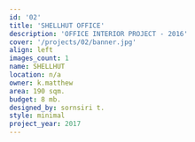 ```yaml
---
id: '02'
title: 'SHELLHUT OFFICE'
description: 'OFFICE INTERIOR PROJECT - 2016'
cover: '/projects/02/banner.jpg'
align: left
images_count: 1
name: SHELLHUT
location: n/a
owner: k.matthew
area: 190 sqm.
budget: 8 mb.
designed_by: sornsiri t.
style: minimal
project_year: 2017
---
```

